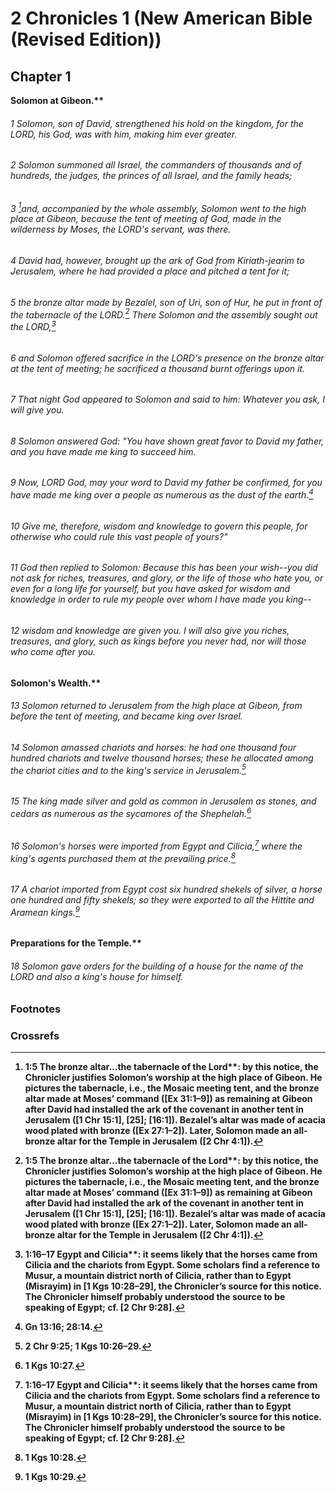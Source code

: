 
# 2 Chronicles 1 (New American Bible (Revised Edition))
## Chapter 1
<b class="inline-h3">Solomon at Gibeon.** 
###### 1 Solomon, son of David, strengthened his hold on the kingdom, for the LORD, his God, was with him, making him ever greater.  
###### 2 Solomon summoned all Israel, the commanders of thousands and of hundreds, the judges, the princes of all Israel, and the family heads;  
###### 3 [^A]and, accompanied by the whole assembly, Solomon went to the high place at Gibeon, because the tent of meeting of God, made in the wilderness by Moses, the LORD's servant, was there.  
###### 4 David had, however, brought up the ark of God from Kiriath-jearim to Jerusalem, where he had provided a place and pitched a tent for it;  
###### 5 the bronze altar made by Bezalel, son of Uri, son of Hur, he put in front of the tabernacle of the LORD.[^a] There Solomon and the assembly sought out the LORD,[^B]  
###### 6 and Solomon offered sacrifice in the LORD's presence on the bronze altar at the tent of meeting; he sacrificed a thousand burnt offerings upon it.

###### 7 That night God appeared to Solomon and said to him: Whatever you ask, I will give you.  
###### 8 Solomon answered God: "You have shown great favor to David my father, and you have made me king to succeed him.  
###### 9 Now, LORD God, may your word to David my father be confirmed, for you have made me king over a people as numerous as the dust of the earth.[^C]  
###### 10 Give me, therefore, wisdom and knowledge to govern this people, for otherwise who could rule this vast people of yours?"  
###### 11 God then replied to Solomon: Because this has been your wish--you did not ask for riches, treasures, and glory, or the life of those who hate you, or even for a long life for yourself, but you have asked for wisdom and knowledge in order to rule my people over whom I have made you king--  
###### 12 wisdom and knowledge are given you. I will also give you riches, treasures, and glory, such as kings before you never had, nor will those who come after you.
<b class="inline-h3">Solomon's Wealth.** 
###### 13 Solomon returned to Jerusalem from the high place at Gibeon, from before the tent of meeting, and became king over Israel.  
###### 14 Solomon amassed chariots and horses: he had one thousand four hundred chariots and twelve thousand horses; these he allocated among the chariot cities and to the king's service in Jerusalem.[^D]  
###### 15 The king made silver and gold as common in Jerusalem as stones, and cedars as numerous as the sycamores of the Shephelah.[^E]  
###### 16 Solomon's horses were imported from Egypt and Cilicia,[^b] where the king's agents purchased them at the prevailing price.[^F]  
###### 17 A chariot imported from Egypt cost six hundred shekels of silver, a horse one hundred and fifty shekels; so they were exported to all the Hittite and Aramean kings.[^G]
<b class="inline-h3">Preparations for the Temple.** 
###### 18 Solomon gave orders for the building of a house for the name of the LORD and also a king's house for himself.

### Footnotes
[^a]: 1:5 <b class="catch-word">The bronze altar…the tabernacle of the Lord**: by this notice, the Chronicler justifies Solomon’s worship at the high place of Gibeon. He pictures the tabernacle, i.e., the Mosaic meeting tent, and the bronze altar made at Moses’ command ([Ex 31:1–9]) as remaining at Gibeon after David had installed the ark of the covenant in another tent in Jerusalem ([1 Chr 15:1], [25]; [16:1]). Bezalel’s altar was made of acacia wood plated with bronze ([Ex 27:1–2]). Later, Solomon made an all-bronze altar for the Temple in Jerusalem ([2 Chr 4:1]).
[^b]: 1:16–17 <b class="catch-word">Egypt and Cilicia**: it seems likely that the horses came from Cilicia and the chariots from Egypt. Some scholars find a reference to Musur, a mountain district north of Cilicia, rather than to Egypt (Misrayim) in [1 Kgs 10:28–29], the Chronicler’s source for this notice. The Chronicler himself probably understood the source to be speaking of Egypt; cf. [2 Chr 9:28].

### Crossrefs
[^A]: 1 Kgs 3:4–15; 1 Chr 21:29.
[^B]: Ex 27:1–2; 31:2; 1 Chr 2:20.
[^C]: Gn 13:16; 28:14.
[^D]: 2 Chr 9:25; 1 Kgs 10:26–29.
[^E]: 1 Kgs 10:27.
[^F]: 1 Kgs 10:28.
[^G]: 1 Kgs 10:29.

